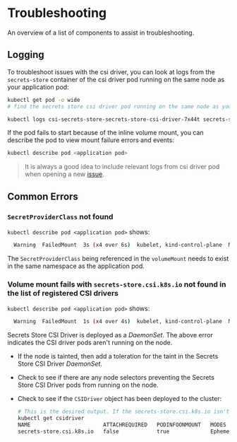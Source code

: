 # Troubleshooting

An overview of a list of components to assist in troubleshooting.

## Logging

To troubleshoot issues with the csi driver, you can look at logs from the `secrets-store` container of the csi driver pod running on the same node as your application pod:

```bash
kubectl get pod -o wide
# find the secrets store csi driver pod running on the same node as your application pod

kubectl logs csi-secrets-store-secrets-store-csi-driver-7x44t secrets-store
```

If the pod fails to start because of the inline volume mount, you can describe the pod to view mount failure errors and events:

```bash
kubectl describe pod <application pod>
```

> It is always a good idea to include relevant logs from csi driver pod when opening a new [issue](https://github.com/kubernetes-sigs/secrets-store-csi-driver/issues).

## Common Errors

### `SecretProviderClass` not found

`kubectl describe pod <application pod>` shows:

```bash
  Warning  FailedMount  3s (x4 over 6s)  kubelet, kind-control-plane  MountVolume.SetUp failed for volume "secrets-store-inline" : rpc error: code = Unknown desc = failed to get secretproviderclass default/azure, error: secretproviderclasses.secrets-store.csi.x-k8s.io "azure" not found
```

The `SecretProviderClass` being referenced in the `volumeMount` needs to exist in the same namespace as the application pod.

### Volume mount fails with `secrets-store.csi.k8s.io` not found in the list of registered CSI drivers

`kubectl describe pod <application pod>` shows:

```bash
  Warning  FailedMount  1s (x4 over 4s)  kubelet, kind-control-plane  MountVolume.SetUp failed for volume "secrets-store-inline" : kubernetes.io/csi: mounter.SetUpAt failed to get CSI client: driver name secrets-store.csi.k8s.io not found in the list of registered CSI drivers
```

Secrets Store CSI Driver is deployed as a *DaemonSet*. The above error indicates the CSI driver pods aren't running on the node.

- If the node is tainted, then add a toleration for the taint in the Secrets Store CSI Driver *DaemonSet*.
- Check to see if there are any node selectors preventing the Secrets Store CSI Driver pods from running on the node.
- Check to see if the `CSIDriver` object has been deployed to the cluster:

  ```bash
  # This is the desired output. If the secrets-store.csi.k8s.io isn't found, then reinstall the driver.
  kubectl get csidriver
  NAME                       ATTACHREQUIRED   PODINFOONMOUNT   MODES       AGE
  secrets-store.csi.k8s.io   false            true             Ephemeral   110m
  ```
  